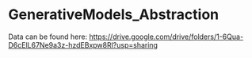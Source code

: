 # GenerativeModels_Abstraction


Data can be found here: https://drive.google.com/drive/folders/1-6Qua-D6cElL67Ne9a3z-hzdEBxpw8Rl?usp=sharing
